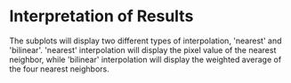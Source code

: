 # Interpretation of Results

The subplots will display two different types of interpolation, 'nearest' and 'bilinear'. 'nearest' interpolation will display the pixel value of the nearest neighbor, while 'bilinear' interpolation will display the weighted average of the four nearest neighbors.

